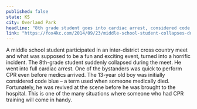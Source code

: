 ```yaml
---
published: false
state: KS
city: Overland Park
headline: "8th grade student goes into cardiac arrest, considered code blue, revived at the scene"
link: "https://fox4kc.com/2014/09/23/middle-school-student-collapses-during-area-cross-country-meet/"
---
```


A middle school student participated in an inter-district cross country meet and what was supposed to be a fun and exciting event, turned into a horrific incident. The 8th-grade student suddenly collapsed during the meet. He went into full cardiac arrest. One of the bystanders was quick to perform CPR even before medics arrived. The 13-year old boy was initially considered code blue – a term used when someone medically died. Fortunately, he was revived at the scene before he was brought to the hospital. This is one of the many situations where someone who had CPR training will come in handy.